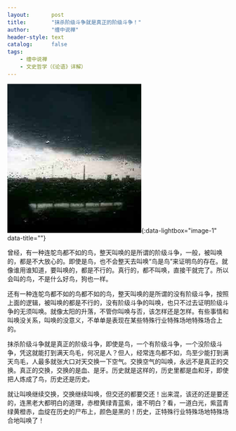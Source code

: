 ```yaml
---
layout:       post
title:        "抹杀阶级斗争就是真正的阶级斗争！"
author:       "缠中说禅"
header-style: text
catalog:      false
tags:
    - 缠中说禅
    - 文史哲学（《论语》详解）
---
```


[![](/img/czsc/20060316-0096.jpg)](/img/czsc/20060316-0096.jpg){:data-lightbox="image-1" data-title=""}



曾经，有一种连鸵鸟都不如的鸟，整天叫唤的是所谓的阶级斗争，一般，被叫唤的，都是不大放心的。即使是鸟，也不会整天去叫唤“鸟是鸟”来证明鸟的存在。就像谁用谁知道，要叫唤的，都是不行的。真行的，都不叫唤，直接干就完了。所以会叫的鸟，不是什么好鸟，狗也一样。



还有一种连鸵鸟都不如的鸟都不如的鸟，整天叫唤的是所谓的没有阶级斗争，按照上面的逻辑，被叫唤的都是不行的，没有阶级斗争的叫唤，也只不过去证明阶级斗争的无须叫唤。就像太阳的升落，不管你叫唤与否，该怎样还是怎样。有些事情和叫唤没关系，叫唤的没意义，不单单是表现在某些特殊行业特殊场地特殊场合上的。



抹杀阶级斗争就是真正的阶级斗争，即使是鸟，一个有阶级斗争，一个没阶级斗争，凭这就能打到满天鸟毛，何况是人？但人，经常连鸟都不如，鸟至少能打到满天鸟毛，人最多就张大口对天交换一下空气。交换空气的叫唤，永远不是真正的交换。真正的交换，交换的是血、是牙。历史就是这样的，历史里都是血和牙，即使把人炼成了鸟，历史还是历史。



就让叫唤继续交换，交换继续叫唤，但交还的都要交还！出来混，该还的还是要还的，连黑老大都明白的道理，赤橙黄绿青蓝紫，谁不明白？看，一道白光，紫蓝青绿黄橙赤，血绽在历史的尸布上，颜色是黑的！历史，正特殊行业特殊场地特殊场合地叫唤了！
